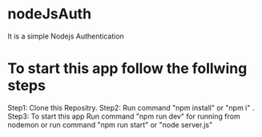 # nodeJsAuth

It is a simple Nodejs Authentication

# To start this app follow the follwing steps

Step1: Clone this Repositry.
Step2: Run command "npm install" or "npm i" .
Step3: To start this app Run command "npm run dev" for running from nodemon or run command "npm run start" or "node server.js"
